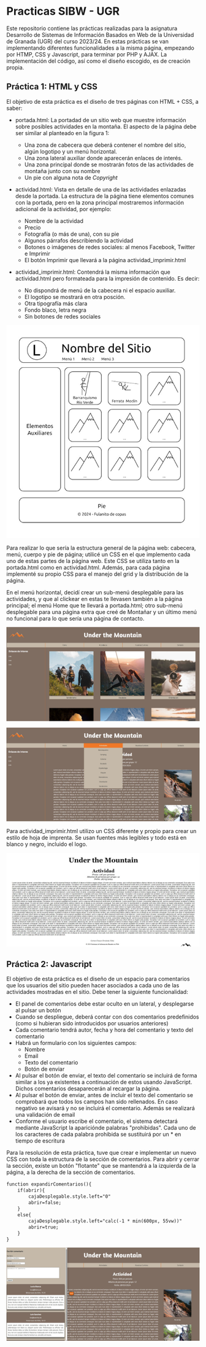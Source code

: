 # Practicas SIBW - UGR
Este repositorio contiene las prácticas realizadas para la asignatura Desarrollo de Sistemas de Información Basados en Web de la Universidad de Granada (UGR) del curso 2023/24. En estas prácticas se van implementando diferentes funcionalidades a la misma página, empezando por HTMP, CSS y Javascript, para terminar por PHP y AJAX. La implementación del código, así como el diseño escogido, es de creación propia.

## Práctica 1: HTML y CSS
El objetivo de esta práctica es el diseño de tres páginas con HTML + CSS, a saber:

* portada.html: La portadad de un sitio web que muestre información sobre posibles actividades en la montaña. El aspecto de la página debe ser similar al planteado en la figura 1:
    - Una zona de cabecera que deberá contener el nombre del sitio, algún logotipo y un menú horizontal.
    - Una zona lateral auxiliar donde aparecerán enlaces de interés.
    - Una zona principal donde se mostrarán fotos de las actividades de montaña junto con su nombre
    - Un pie con alguna nota de _Copyright_

* actividad.html: Vista en detalle de una de las actividades enlazadas desde la portada. La estructura de la página tiene elementos comunes con la portada, pero en la zona principal mostraremos información adicional de la actividad, por ejemplo:
    - Nombre de la actividad
    - Precio
    - Fotografía (o más de una), con su pie
    - Algunos párrafos describiendo la actividad
    - Botones o imágenes de redes sociales: al menos Facebook, Twitter e Imprimir
    - El botón Imprimir que llevará a la página actividad_imprimir.html

* actividad_imprimir.html: Contendrá la misma información que actividad.html pero formateada para la impresión de contenido. Es decir:
    - No dispondrá de menú de la cabecera ni el espacio auxiliar.
    - El logotipo se mostrará en otra posción.
    - Otra tipografía más clara
    - Fondo blaco, letra negra
    - Sin botones de redes sociales

![Figura 1](https://github.com/carmenxufdz/SIBW_UGR/blob/main/P1/esquema.jpg)

Para realizar lo que sería la estructura general de la página web: cabecera, menú, cuerpo y pie de página; utilicé un CSS en el que implemento cada uno de estas partes de la página web. Este CSS se utiliza tanto en la portada.html como en actividad.html. Además, para cada página implementé su propio CSS para el manejo del grid y la distribución de la página. 

En el menú horizontal, decidí crear un sub-menú desplegable para las actividades, y que al clickear en estas te llevasen también a la página principal; el menú Home que te llevará a portada.html; otro sub-menú desplegable para una página extra que creé de Montañar y un último menú no funcional para lo que sería una página de contacto.

![Portada](https://github.com/carmenxufdz/SIBW_UGR/blob/main/P1/portada.jpg)

![Actividad](https://github.com/carmenxufdz/SIBW_UGR/blob/main/P1/actividad.jpg)

Para actividad_imprimir.html utilizo un CSS diferente y propio para crear  un estilo de hoja de imprenta. Se usan fuentes más legibles y todo está en blanco y negro, incluido el logo.

![Imprimir](https://github.com/carmenxufdz/SIBW_UGR/blob/main/P1/imprimir.jpg)

## Práctica 2: Javascript
El objetivo de esta práctica es el diseño de un espacio para comentarios que los usuarios del sitio pueden hacer asociados a cada uno de las actividades mostradas en el sitio. Debe tener la siguiente funcionalidad:
* El panel de comentarios debe estar oculto en un lateral, y desplegarse al pulsar un botón
* Cuando se despliegue, deberá contar con dos comentarios predefinidos (como si hubieran sido introducidos por usuarios anteriores)
* Cada comentario tendrá autor, fecha y hora del comentario y texto del comentario
* Habrá un formulario con los siguientes campos:
    - Nombre
    - Email
    - Texto del comentario
    - Botón de enviar
* Al pulsar el botón de enviar, el texto del comentario se incluirá de forma similar a los ya existentes a continuación de estos usando JavaScript. Dichos comentarios desaparecerán al recargar la página.
* Al pulsar el botón de enviar, antes de incluir el texto del comentario se comprobará que todos los campos han sido rellenados. En caso negativo se avisará y no se incluirá el comentario. Además se realizará una validación de email
* Conforme el usuario escribe el comentario, el sistema detectará mediante JavaScript la apariciónde palabras "prohibidas". Cada uno de los caracteres de cada palabra prohibida se sustituirá por un * en tiempo de escritura

Para la resolución de esta práctica, tuve que crear e implementar un nuevo CSS con toda la estructura de la sección de comentarios. Para abrir y cerrar la sección, existe un botón "flotante" que se mantendrá a la izquierda de la página, a la derecha de la sección de comentarios.

```
function expandirComentarios(){
    if(abrir){
        cajaDesplegable.style.left="0"
        abrir=false;
    }
    else{
        cajaDesplegable.style.left="calc(-1 * min(600px, 55vw))"
        abrir=true;
    }
}
```

![Imprimi](https://github.com/carmenxufdz/SIBW_UGR/blob/main/P2/comentario.jpg)